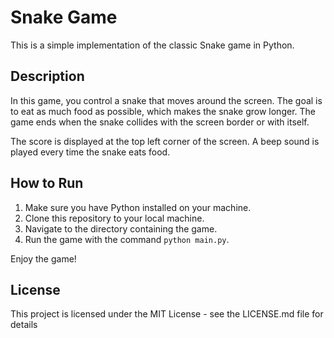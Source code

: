 # Snake Game

This is a simple implementation of the classic Snake game in Python.

## Description

In this game, you control a snake that moves around the screen. The goal is to eat as much food as possible, which makes the snake grow longer. The game ends when the snake collides with the screen border or with itself.

The score is displayed at the top left corner of the screen. A beep sound is played every time the snake eats food.

## How to Run

1. Make sure you have Python installed on your machine.
2. Clone this repository to your local machine.
3. Navigate to the directory containing the game.
4. Run the game with the command `python main.py`.

Enjoy the game!

## License

This project is licensed under the MIT License - see the LICENSE.md file for details